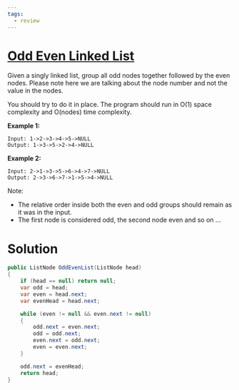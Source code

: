 ```yaml
---
tags:
  - review
---
```


# [Odd Even Linked List ](https://leetcode.com/problems/odd-even-linked-list/description/)

Given a singly linked list, group all odd nodes together followed by the even
nodes. Please note here we are talking about the node number and not the value
in the nodes.

You should try to do it in place. The program should run in O(1) space
complexity and O(nodes) time complexity.

**Example 1:**

```
Input: 1->2->3->4->5->NULL
Output: 1->3->5->2->4->NULL
```

**Example 2:**

```
Input: 2->1->3->5->6->4->7->NULL
Output: 2->3->6->7->1->5->4->NULL
```

Note:
- The relative order inside both the even and odd groups should remain as it was
  in the input.
- The first node is considered odd, the second node even and so on ...

# Solution

```csharp
public ListNode OddEvenList(ListNode head)
{
    if (head == null) return null;
    var odd = head;
    var even = head.next;
    var evenHead = head.next;

    while (even != null && even.next != null)
    {
        odd.next = even.next;
        odd = odd.next;
        even.next = odd.next;
        even = even.next;
    }

    odd.next = evenHead;
    return head;
}
```

